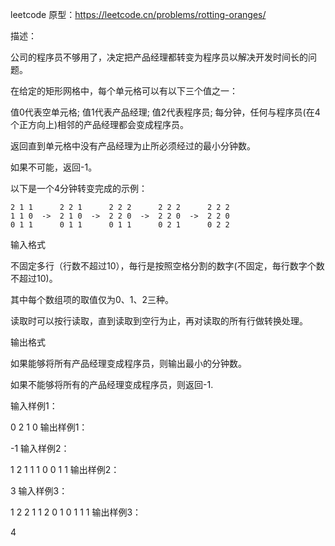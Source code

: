 leetcode 原型：https://leetcode.cn/problems/rotting-oranges/

描述：

公司的程序员不够用了，决定把产品经理都转变为程序员以解决开发时间长的问题。

在给定的矩形网格中，每个单元格可以有以下三个值之一：

值0代表空单元格;
值1代表产品经理;
值2代表程序员;
每分钟，任何与程序员(在4个正方向上)相邻的产品经理都会变成程序员。

返回直到单元格中没有产品经理为止所必须经过的最小分钟数。

如果不可能，返回-1。

以下是一个4分钟转变完成的示例：

```
2 1 1      2 2 1      2 2 2      2 2 2      2 2 2
1 1 0  ->  2 1 0  ->  2 2 0  ->  2 2 0  ->  2 2 0
0 1 1      0 1 1      0 1 1      0 2 1      0 2 2
```

输入格式

不固定多行（行数不超过10），毎行是按照空格分割的数字(不固定，毎行数字个数不超过10)。

其中每个数组项的取值仅为0、1、2三种。

读取时可以按行读取，直到读取到空行为止，再对读取的所有行做转换处理。

输出格式

如果能够将所有产品经理变成程序员，则输出最小的分钟数。

如果不能够将所有的产品经理变成程序员，则返回-1.

输入样例1：

0 2
1 0
输出样例1：

-1
输入样例2：

1 2 1
1 1 0
0 1 1
输出样例2：

3
输入样例3：

1 2
2 1
1 2
0 1
0 1
1 1
输出样例3：

4
